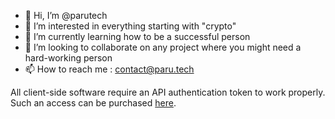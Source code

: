 - 👋 Hi, I’m @parutech
- 👀 I’m interested in everything starting with "crypto"
- 🌱 I’m currently learning how to be a successful person
- 💞️ I’m looking to collaborate on any project where you might need a hard-working person 
- 📫 How to reach me : contact@paru.tech

All client-side software require an API authentication token to work properly. Such an access can be purchased [here](https://paru.tech).
